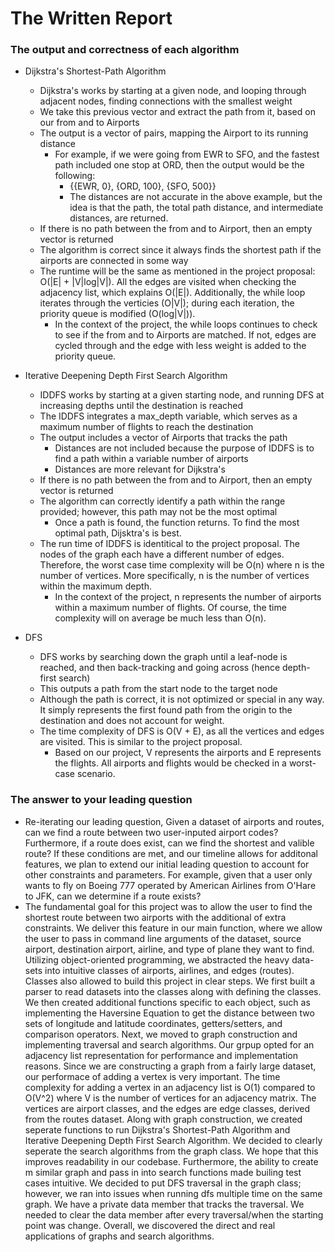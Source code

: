 # The Written Report

### The output and correctness of each algorithm

  * Dijkstra's Shortest-Path Algorithm
    * Dijkstra's works by starting at a given node, and looping through adjacent nodes, finding connections with the smallest weight
    * We take this previous vector and extract the path from it, based on our from and to Airports
    * The output is a vector of pairs, mapping the Airport to its running distance
        * For example, if we were going from EWR to SFO, and the fastest path included one stop at ORD, then the output would be the following:
            * {{EWR, 0}, {ORD, 100}, {SFO, 500}}
            * The distances are not accurate in the above example, but the idea is that the path, the total path distance, and intermediate distances, are returned. 
    * If there is no path between the from and to Airport, then an empty vector is returned
    * The algorithm is correct since it always finds the shortest path if the airports are connected in some way
    * The runtime will be the same as mentioned in the project proposal: O(|E| + |V|log|V|). All the edges are visited when checking the adjacency list, which explains O(|E|). Additionally, the while loop iterates through the verticies (O|V|); during each iteration, the priority queue is modified (O(log|V|)). 
      * In the context of the project, the while loops continues to check to see if the from and to Airports are matched. If not, edges are cycled through and the edge with less weight is added to the priority queue. 

  * Iterative Deepening Depth First Search Algorithm
    * IDDFS works by starting at a given starting node, and running DFS at increasing depths until the destination is reached
    * The IDDFS integrates a max_depth variable, which serves as a maximum number of flights to reach the destination
    * The output includes a vector of Airports that tracks the path
        * Distances are not included because the purpose of IDDFS is to find a path within a variable number of airports
        * Distances are more relevant for Dijkstra's 
    * If there is no path between the from and to Airport, then an empty vector is returned
    * The algorithm can correctly identify a path within the range provided; however, this path may not be the most optimal
        * Once a path is found, the function returns. To find the most optimal path, Dijsktra's is best. 
    * The run time of IDDFS is identitical to the project proposal. The nodes of the graph each have a different number of edges. Therefore, the worst case time complexity will be O(n) where n is the number of vertices. More specifically, n is the number of vertices within the maximum depth. 
      * In the context of the project, n represents the number of airports within a maximum number of flights. Of course, the time complexity will on average be much less than O(n).
    
  * DFS
    * DFS works by searching down the graph until a leaf-node is reached, and then back-tracking and going across (hence depth-first search)
    * This outputs a path from the start node to the target node
    * Although the path is correct, it is not optimized or special in any way. It simply represents the first found path from the origin to the destination and does not account for weight. 
    * The time complexity of DFS is O(V + E), as all the vertices and edges are visited. This is similar to the project proposal. 
      * Based on our project, V represents the airports and E represents the flights. All airports and flights would be checked in a worst-case scenario. 


### The answer to your leading question 
  * Re-iterating our leading question, Given a dataset of airports and routes, can we find a route between two user-inputed airport codes? Furthermore, if a route does exist, can we find the shortest and valible route? If these conditions are met, and our timeline allows for additonal features, we plan to extend our initial leading question to account for other constraints and parameters. For example, given that a user only wants to fly on Boeing 777 operated by American Airlines from O'Hare to JFK, can we determine if a route exists? 
  * The fundamental goal for this project was to allow the user to find the shortest route between two airports with the additional of extra constraints. We deliver this feature in our main function, where we allow the user to pass in command line arguments of the dataset, source airport, destination airport, airline, and type of plane they want to find. Utilizing object-oriented programming, we abstracted the heavy data-sets into intuitive classes of airports, airlines, and edges (routes). Classes also allowed to build this project in clear steps. We first built a parser to read datasets into the classes along with defining the classes. We then created additional functions specific to each object, such as implementing the Haversine Equation to get the distance between two sets of longitude and latitude coordinates, getters/setters, and comparison operators. Next, we moved to graph construction and implementing traversal and search algorithms. Our grpup opted for an adjacency list representation for performance and implementation reasons. Since we are constructing a graph from a fairly large dataset, our performace of adding a vertex is very important. The time complexity for adding a vertex in an adjacency list is O(1) compared to O(V^2) where V is the number of vertices for an adjacency matrix. The vertices are airport classes, and the edges are edge classes, derived from the routes dataset. Along with graph construction, we created seperate functions to run Dijkstra's Shortest-Path Algorithm and Iterative Deepening Depth First Search Algorithm. We decided to clearly seperate the search algorithms from the graph class. We hope that this improves readability in our codebase. Furthermore, the ability to create m similar graph and pass in into search functions made builing test cases intuitive. We decided to put DFS traversal in the graph class; however, we ran into issues when running dfs multiple time on the same graph. We have a private data member that tracks the traversal. We needed to clear the data member after every traversal/when the starting point was change. Overall, we discovered the direct and real applications of graphs and search algorithms.
